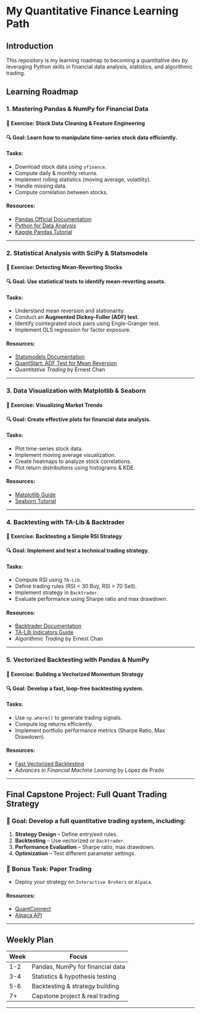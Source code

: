 # My Quantitative Finance Learning Path

## Introduction
This repository is my learning roadmap to becoming a quantitative dev by leveraging Python skills in financial data analysis, statistics, and algorithmic trading.

## Learning Roadmap

### **1. Mastering Pandas & NumPy for Financial Data**
#### 📌 Exercise: Stock Data Cleaning & Feature Engineering
#### 🔍 Goal: Learn how to manipulate time-series stock data efficiently.

#### **Tasks:**
- Download stock data using `yfinance`.
- Compute daily & monthly returns.
- Implement rolling statistics (moving average, volatility).
- Handle missing data.
- Compute correlation between stocks.

#### **Resources:**
- [Pandas Official Documentation](https://pandas.pydata.org/docs/)
- [Python for Data Analysis](https://wesmckinney.com/book/)
- [Kaggle Pandas Tutorial](https://www.kaggle.com/learn/pandas)

---

### **2. Statistical Analysis with SciPy & Statsmodels**
#### 📌 Exercise: Detecting Mean-Reverting Stocks
#### 🔍 Goal: Use statistical tests to identify mean-reverting assets.

#### **Tasks:**
- Understand mean reversion and stationarity.
- Conduct an **Augmented Dickey-Fuller (ADF) test**.
- Identify cointegrated stock pairs using Engle-Granger test.
- Implement OLS regression for factor exposure.

#### **Resources:**
- [Statsmodels Documentation](https://www.statsmodels.org/stable/index.html)
- [QuantStart: ADF Test for Mean Reversion](https://www.quantstart.com/articles/Basics-of-Statistical-Mean-Reversion-Testing/)
- *Quantitative Trading* by Ernest Chan

---

### **3. Data Visualization with Matplotlib & Seaborn**
#### 📌 Exercise: Visualizing Market Trends
#### 🔍 Goal: Create effective plots for financial data analysis.

#### **Tasks:**
- Plot time-series stock data.
- Implement moving average visualization.
- Create heatmaps to analyze stock correlations.
- Plot return distributions using histograms & KDE.

#### **Resources:**
- [Matplotlib Guide](https://matplotlib.org/stable/tutorials/introductory/pyplot.html)
- [Seaborn Tutorial](https://seaborn.pydata.org/tutorial.html)

---

### **4. Backtesting with TA-Lib & Backtrader**
#### 📌 Exercise: Backtesting a Simple RSI Strategy
#### 🔍 Goal: Implement and test a **technical trading strategy**.

#### **Tasks:**
- Compute RSI using `TA-Lib`.
- Define trading rules (RSI < 30 Buy, RSI > 70 Sell).
- Implement strategy in `Backtrader`.
- Evaluate performance using Sharpe ratio and max drawdown.

#### **Resources:**
- [Backtrader Documentation](https://www.backtrader.com/docu/)
- [TA-Lib Indicators Guide](https://mrjbq7.github.io/ta-lib/)
- *Algorithmic Trading* by Ernest Chan

---

### **5. Vectorized Backtesting with Pandas & NumPy**
#### 📌 Exercise: Building a Vectorized Momentum Strategy
#### 🔍 Goal: Develop a **fast, loop-free backtesting system**.

#### **Tasks:**
- Use `np.where()` to generate trading signals.
- Compute log returns efficiently.
- Implement portfolio performance metrics (Sharpe Ratio, Max Drawdown).

#### **Resources:**
- [Fast Vectorized Backtesting](https://www.quantstart.com/articles/Vectorised-Backtesting-in-Pandas/)
- *Advances in Financial Machine Learning* by López de Prado

---

## **Final Capstone Project: Full Quant Trading Strategy**
### 📌 Goal: Develop a full **quantitative trading system**, including:
1. **Strategy Design** – Define entry/exit rules.
2. **Backtesting** – Use vectorized or `Backtrader`.
3. **Performance Evaluation** – Sharpe ratio, max drawdown.
4. **Optimization** – Test different parameter settings.

### 📌 **Bonus Task:** Paper Trading
- Deploy your strategy on `Interactive Brokers` or `Alpaca`.

#### **Resources:**
- [QuantConnect](https://www.quantconnect.com/)
- [Alpaca API](https://alpaca.markets/docs/)

---

## **Weekly Plan**
| Week | Focus |
|------|-----------------------------------|
| 1-2  | Pandas, NumPy for financial data |
| 3-4  | Statistics & hypothesis testing  |
| 5-6  | Backtesting & strategy building  |
| 7+   | Capstone project & real trading  |

---



